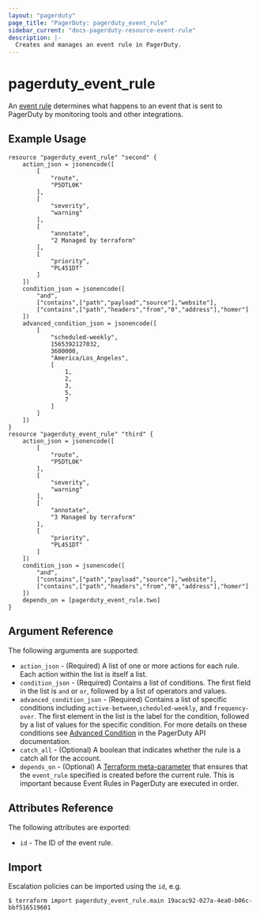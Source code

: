 ```yaml
---
layout: "pagerduty"
page_title: "PagerDuty: pagerduty_event_rule"
sidebar_current: "docs-pagerduty-resource-event-rule"
description: |-
  Creates and manages an event rule in PagerDuty.
---
```


# pagerduty\_event_rule

An [event rule](https://v2.developer.pagerduty.com/docs/global-event-rules-api) determines what happens to an event that is sent to PagerDuty by monitoring tools and other integrations.


## Example Usage

```hcl
resource "pagerduty_event_rule" "second" {
    action_json = jsonencode([
        [
            "route",
            "P5DTL0K"
        ],
        [
            "severity",
            "warning"
        ],
        [
            "annotate",
            "2 Managed by terraform"
        ],
        [
            "priority",
            "PL451DT"
        ]
    ])
    condition_json = jsonencode([
        "and",
        ["contains",["path","payload","source"],"website"],
        ["contains",["path","headers","from","0","address"],"homer"]
    ])
    advanced_condition_json = jsonencode([
        [
            "scheduled-weekly",
            1565392127032,
            3600000,
            "America/Los_Angeles",
            [
                1,
                2,
                3,
                5,
                7
            ]
        ]
    ])
}
resource "pagerduty_event_rule" "third" {
    action_json = jsonencode([
        [
            "route",
            "P5DTL0K"
        ],
        [
            "severity",
            "warning"
        ],
        [
            "annotate",
            "3 Managed by terraform"
        ],
        [
            "priority",
            "PL451DT"
        ]
    ])
    condition_json = jsonencode([
        "and",
        ["contains",["path","payload","source"],"website"],
        ["contains",["path","headers","from","0","address"],"homer"]
    ])
    depends_on = [pagerduty_event_rule.two]
}
```

## Argument Reference

The following arguments are supported:

* `action_json` - (Required) A list of one or more actions for each rule. Each action within the list is itself a list.
* `condition_json` - (Required) Contains a list of conditions. The first field in the list is `and` or `or`, followed by a list of operators and values.
* `advanced_condition_json` - (Required) Contains a list of specific conditions including `active-between`,`scheduled-weekly`, and `frequency-over`. The first element in the list is the label for the condition, followed by a list of values for the specific condition. For more details on these conditions see [Advanced Condition](https://v2.developer.pagerduty.com/docs/global-event-rules-api#section-advanced-condition) in the PagerDuty API documentation.
* `catch_all` - (Optional) A boolean that indicates whether the rule is a catch all for the account. 
* `depends_on` - (Optional) A [Terraform meta-parameter](https://www.terraform.io/docs/configuration-0-11/resources.html#depends_on) that ensures that the `event_rule` specified is created before the current rule. This is important because Event Rules in PagerDuty are executed in order.

## Attributes Reference

The following attributes are exported:

  * `id` - The ID of the event rule.

## Import

Escalation policies can be imported using the `id`, e.g.

```
$ terraform import pagerduty_event_rule.main 19acac92-027a-4ea0-b06c-bbf516519601
```
